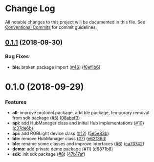 # Change Log

All notable changes to this project will be documented in this file.
See [Conventional Commits](https://conventionalcommits.org) for commit guidelines.

<a name="0.1.1"></a>
## [0.1.1](https://github.com/clebert/powered-up/compare/v0.1.0...v0.1.1) (2018-09-30)


### Bug Fixes

* **ble:** broken package import ([#46](https://github.com/clebert/powered-up/issues/46)) ([f0ef1b6](https://github.com/clebert/powered-up/commit/f0ef1b6))





<a name="0.1.0"></a>
# 0.1.0 (2018-09-29)


### Features

* **all:** improve protocol package, add ble package, temporary removal from sdk package ([#5](https://github.com/clebert/powered-up/issues/5)) ([08abef3](https://github.com/clebert/powered-up/commit/08abef3))
* **api:** add HubManager class and initial Hub implementations ([#10](https://github.com/clebert/powered-up/issues/10)) ([c37de6b](https://github.com/clebert/powered-up/commit/c37de6b))
* **api:** add RGBLight device class ([#12](https://github.com/clebert/powered-up/issues/12)) ([5e5e83b](https://github.com/clebert/powered-up/commit/5e5e83b))
* **ble:** remove HubManager class ([#7](https://github.com/clebert/powered-up/issues/7)) ([e62f36d](https://github.com/clebert/powered-up/commit/e62f36d))
* **ble:** rename some classes and improve interfaces ([#6](https://github.com/clebert/powered-up/issues/6)) ([ca70742](https://github.com/clebert/powered-up/commit/ca70742))
* **demo:** add private demo package ([#11](https://github.com/clebert/powered-up/issues/11)) ([d6871b8](https://github.com/clebert/powered-up/commit/d6871b8))
* **sdk:** init sdk package ([#8](https://github.com/clebert/powered-up/issues/8)) ([47b17af](https://github.com/clebert/powered-up/commit/47b17af))
